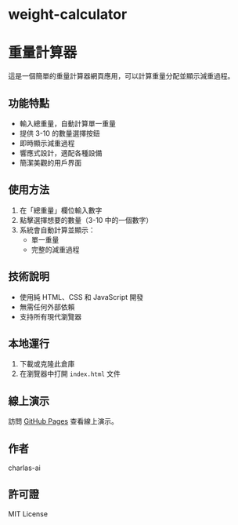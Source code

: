 # weight-calculator
# 重量計算器

這是一個簡單的重量計算器網頁應用，可以計算重量分配並顯示減重過程。

## 功能特點

- 輸入總重量，自動計算單一重量
- 提供 3-10 的數量選擇按鈕
- 即時顯示減重過程
- 響應式設計，適配各種設備
- 簡潔美觀的用戶界面

## 使用方法

1. 在「總重量」欄位輸入數字
2. 點擊選擇想要的數量（3-10 中的一個數字）
3. 系統會自動計算並顯示：
   - 單一重量
   - 完整的減重過程

## 技術說明

- 使用純 HTML、CSS 和 JavaScript 開發
- 無需任何外部依賴
- 支持所有現代瀏覽器

## 本地運行

1. 下載或克隆此倉庫
2. 在瀏覽器中打開 `index.html` 文件

## 線上演示

訪問 [GitHub Pages](https://azq1231.github.io/weight-calculator) 查看線上演示。

## 作者

charlas-ai

## 許可證

MIT License
